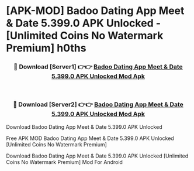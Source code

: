 # [APK-MOD] Badoo Dating App  Meet & Date 5.399.0 APK Unlocked - [Unlimited Coins No Watermark Premium] h0ths



<div align="center">
<h3>🔴 Download [Server1] 👉👉 <a href="https://momento.my/?title=Badoo_Dating_App__Meet_&_Date_5.399.0_APK_Unlocked">Badoo Dating App  Meet & Date 5.399.0 APK Unlocked Mod Apk</a></h3><br>

<h3>🔴 Download [Server2] 👉👉 <a href="https://momento.my/?title=Badoo_Dating_App__Meet_&_Date_5.399.0_APK_Unlocked">Badoo Dating App  Meet & Date 5.399.0 APK Unlocked Mod Apk</a></h3>
</div>



Download Badoo Dating App  Meet & Date 5.399.0 APK Unlocked 

Free APK MOD Badoo Dating App  Meet & Date 5.399.0 APK Unlocked [Unlimited Coins No Watermark Premium]

Download Badoo Dating App  Meet & Date 5.399.0 APK Unlocked [Unlimited Coins No Watermark Premium] Mod For Android
